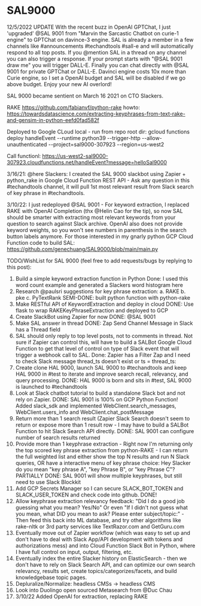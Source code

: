 # SAL9000

12/5/2022 UPDATE
With the recent buzz in OpenAI GPTChat, I just 'upgraded' @SAL 9001  from "Marvin the Sarcastic Chatbot on curie-1 engine" to GPTChat on davince-3 engine.  SAL is already a member in a few channels like #announcements #techandtools #sall-e and will automatically respond to all top posts.  If you @mention SAL in a thread on any channel you can also trigger a response. If your prompt starts with "@SAL 9001 draw me" you will trigger DALL-E.  Finally you can chat directly with @SAL 9001  for private GPTChat or DALL-E.  Davinci engine costs 10x more than Curie engine, so I set a OpenAI budget and SAL will be disabled if we go above budget.  Enjoy your new AI overlord!

SAL 9000 became sentient on March 16 2021 on CTO Slackers.

RAKE https://github.com/fabianvf/python-rake
howto: https://towardsdatascience.com/extracting-keyphrases-from-text-rake-and-gensim-in-python-eefd0fad582f
 
Deployed to Google CLoud local - run from repo root dir:
gcloud functions deploy handleEvent --runtime python39 --trigger-http --allow-unauthenticated --project=sal9000-307923 --region=us-west2

Call functionl: https://us-west2-sal9000-307923.cloudfunctions.net/handleEvent?message=helloSal9000
 
3/16/21: @here Slackers: I created the SAL 9000 slackbot using Zapier + python_rake in Google Cloud Function REST API  - Ask any question in this #techandtools channel, it will pull 1st most relevant result from Slack search of key phrase in #techandtools.  

3/10/22: I just redeployed @SAL 9001 - For keyword extraction, I replaced RAKE with OpenAI Completion (thx @Helin Cao for the tip), so now SAL should be smarter with extracting most relevant keywords from your question to search against Slack archive.  OpenAI also does not provide keyword weights, so you won't see numbers in parenthesis in the search button labels anymore. For those interested in my gnarly python GCP Cloud Function code to build SAL: https://github.com/genechuang/SAL9000/blob/main/main.py

TODO/WishList for SAL 9000 (feel free to add requests/bugs by replying to this post):
1. Build a simple keyword extraction function in Python Done: I used this word count example and generated a Slackers word histogram here
2. Research @paulsri suggestions for key phrase extraction: a. RAKE b. pke c. PyTextRank     SEMI-DONE: built python function with python-rake
3. Make RESTful API of KeywordExtraction and deploy in cloud DONE:  Use flask to wrap RAKEKeyPhraseExtraction and deployed to GCP
4. Create SlackBot using Zapier for now DONE: @SAL 9001 
5. Make SAL answer in thread DONE: Zap Send Channel Message in Slack has a Thread field
6. SAL should only reply to top level posts, not to comments in thread.  Not sure if Zapier can control this, will have to build a SALBot Google Cloud Function to get that level of control on type of Slack event that will trigger a webhook call to SAL. Done: Zapier has a Filter Zap and I need to check Slack message thread_ts doesn't exist or ts = thread_ts: 
7. Create clone HAL 9000, launch SAL 9000 to #techandtools and keep HAL 9000 in #test to iterate and improve search recall, relevancy, and query processing.  DONE: HAL 9000 is born and sits in #test, SAL 9000 is launched to #techandtools 
8. Look at Slack chatbot tutorial to build a standalone Slack bot and not rely on Zapier. DONE:  SAL 9001 is 100% on GCP Python Function!  Added slack_sdk and implemented WebClient.search_messages, WebClient.users_info and WebClient.chat_postMessage  
9. Return more than 1 search result (Zapier Slack Search doesn't seem to return or expose  more than 1 result row - I may have to build a SALBot Function to hit Slack Search API directly. DONE: SAL 9001 can configure number of search results returned
10. Provide more than 1 keyphrase extraction - Right now I'm returning only the top scored key phrase extraction from python-RAKE - I can return the full weighted list and either show the top N results and run N Slack queries, OR have a interactive menu of key phrase choice:  Hey Slacker do you mean "key phrase A", "key Phrase B", or "key Phrase C"? PARTIALLY DONE: SAL 9001 will show multiple keyphrases, but still need to use Slack Blockkit
11. Add GCP Secrets Manager so I can secure SLACK_BOT_TOKEN and SLACK_USER_TOKEN and check code into github. DONE!
12. Allow keyphrase extraction relevancy feedback:  "Did I do a good job guessing what you mean?  Yes/No" Or even "If I didn't not guess what you mean, what DID you mean to ask?  Please enter subject/topic:" - Then feed this back into ML database, and try other algorithms like rake-nltk or 3rd party services like  TextRazor.com and GetGuru.com
13. Eventually move out of Zapier workflow (which was easy to set up and don't have to deal with Slack App/API development with tokens and authorizations mess) and into Cloud Function Slack Bot in Python, where I have full control on input, output, filtering, etc.
14. Eventually index the entire Slacker history on ElasticSearch - then we don't have to rely on Slack Search API, and can optimize our own search relevancy, results set, create topics/categorizes/facets, and build knowledgebase topic pages.
15. Depluralize/Normalize: headless CMSs -> headless CMS
16. Look into Duolingo open sourced Metasearch from @Duc Chau
17. 3/10/22 Added OpenAI for extraction, replacing RAKE
